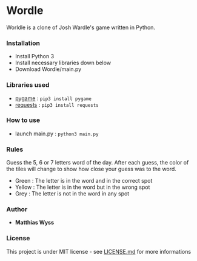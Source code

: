 # Wordle


Worldle is a clone of Josh Wardle's game written in Python.


### Installation

* Install Python 3
* Install necessary libraries down below
* Download Wordle/main.py

### Libraries used

* [pygame](https://www.pygame.org) : ``` pip3 install pygame ```
* [requests](https://docs.python-requests.org) : ``` pip3 install requests ```

### How to use

* launch main.py : ``` python3 main.py ```

### Rules

Guess the 5, 6 or 7 letters word of the day.
After each guess, the color of the tiles will change to show how close your guess was to the word.

* Green : The letter is in the word and in the correct spot
* Yellow : The letter is in the word but in the wrong spot
* Grey : The letter is not in the word in any spot

### Author

* **Matthias Wyss**

### License

This project is under MIT license - see [LICENSE.md](https://github.com/matthias-wyss/Wordle/blob/main/LICENSE.md) for more informations